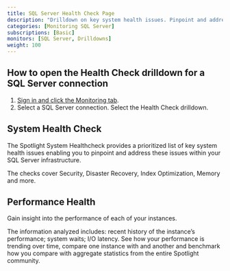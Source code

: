 ```yaml
---
title: SQL Server Health Check Page
description: "Drilldown on key system health issues. Pinpoint and address these issues within your SQL Server infrastructure."
categories: [Monitoring SQL Server]
subscriptions: [Basic]
monitors: [SQL Server, Drilldowns]
weight: 100
---
```



## How to open the Health Check drilldown for a SQL Server connection

1. [Sign in and click the Monitoring tab](/using-spotlight-cloud/signin).
2. Select a SQL Server connection. Select the Health Check drilldown.



## System Health Check
The Spotlight System Healthcheck provides a prioritized list of key system health issues enabling you to pinpoint and address these issues within your SQL Server infrastructure.

The checks cover Security, Disaster Recovery, Index Optimization, Memory and more.

## Performance Health
Gain insight into the performance of each of your instances.

The information analyzed includes: recent history of the instance’s performance; system waits; I/O latency. See how your performance is trending over time, compare one instance with and another and benchmark how you compare with aggregate statistics from the entire Spotlight community.
